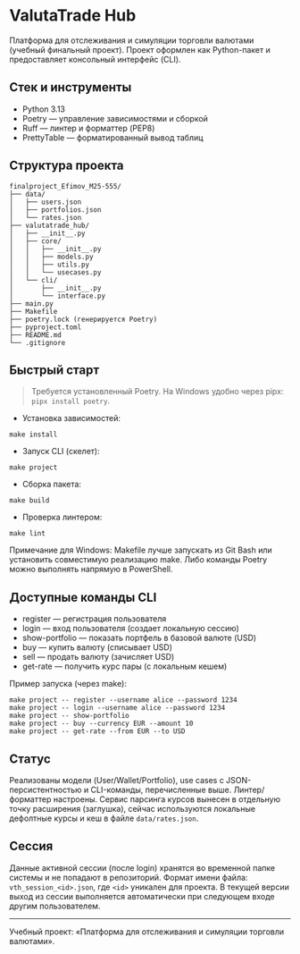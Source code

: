 # ValutaTrade Hub

Платформа для отслеживания и симуляции торговли валютами (учебный финальный проект). Проект оформлен как Python-пакет и предоставляет консольный интерфейс (CLI).

## Стек и инструменты
- Python 3.13
- Poetry — управление зависимостями и сборкой
- Ruff — линтер и форматтер (PEP8)
- PrettyTable — форматированный вывод таблиц

## Структура проекта
```
finalproject_Efimov_M25-555/
├── data/
│   ├── users.json
│   ├── portfolios.json
│   └── rates.json
├── valutatrade_hub/
│   ├── __init__.py
│   ├── core/
│   │   ├── __init__.py
│   │   ├── models.py
│   │   ├── utils.py
│   │   └── usecases.py
│   └── cli/
│       ├── __init__.py
│       └── interface.py
├── main.py
├── Makefile
├── poetry.lock (генерируется Poetry)
├── pyproject.toml
├── README.md
└── .gitignore
```

## Быстрый старт
> Требуется установленный Poetry. На Windows удобно через pipx: `pipx install poetry`.

- Установка зависимостей:
```
make install
```
- Запуск CLI (скелет):
```
make project
```
- Сборка пакета:
```
make build
```
- Проверка линтером:
```
make lint
```

Примечание для Windows: Makefile лучше запускать из Git Bash или установить совместимую реализацию make. Либо команды Poetry можно выполнять напрямую в PowerShell.

## Доступные команды CLI
- register — регистрация пользователя
- login — вход пользователя (создает локальную сессию)
- show-portfolio — показать портфель в базовой валюте (USD)
- buy — купить валюту (списывает USD)
- sell — продать валюту (зачисляет USD)
- get-rate — получить курс пары (с локальным кешем)

Пример запуска (через make):
```
make project -- register --username alice --password 1234
make project -- login --username alice --password 1234
make project -- show-portfolio
make project -- buy --currency EUR --amount 10
make project -- get-rate --from EUR --to USD
```

## Статус
Реализованы модели (User/Wallet/Portfolio), use cases с JSON-персистентностью и CLI-команды, перечисленные выше. Линтер/форматтер настроены. Сервис парсинга курсов вынесен в отдельную точку расширения (заглушка), сейчас используются локальные дефолтные курсы и кеш в файле `data/rates.json`.

## Сессия
Данные активной сессии (после login) хранятся во временной папке системы и не попадают в репозиторий. Формат имени файла: `vth_session_<id>.json`, где `<id>` уникален для проекта. В текущей версии выход из сессии выполняется автоматически при следующем входе другим пользователем.

***
Учебный проект: «Платформа для отслеживания и симуляции торговли валютами».